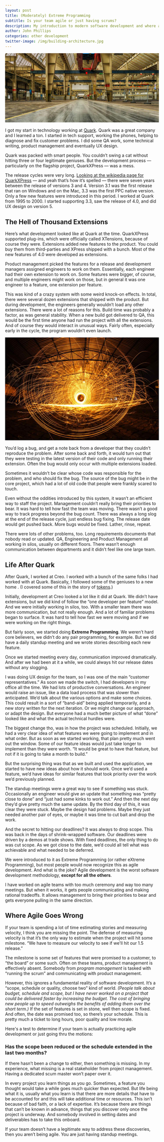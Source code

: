 ```yaml
---
layout: post
title: (Moderately) Extreme Programming
subtitle: Is your team agile or just having scrums?
description: My introduction to modern software development and where agile goes wrong.
author: John Phillips
categories: other development 
twitter-image: /img/building-architecture.jpg
---
```


<div>
<img src="/img/building-architecture.jpg" class="full-width" alt="">
</div>

I got my start in technology working at [Quark][quark]. Quark was a great company and I learned a ton. I started in tech support, working the phones, helping  to diagnose and fix customer problems. I did some QA work, some technical writing, product management and eventually UX design.

Quark was packed with smart people. You couldn’t swing a cat without hitting three or four legitimate geniuses. But the development process — particularly on the flagship project, QuarkXPress — was a mess. 

The release cycles were very long. [Looking at the wikipedia page for QuarkXPress][wiki] — and yeah that’s how it’s spelled — there were seven years between the release of versions 3 and 4. Version 3.1 was the first release that ran on Windows and on the Mac, 3.3 was the first PPC native version. <a name="jump"></a>Only a few new features were introduced in this period. I worked at Quark from 1995 to 2000. I started supporting  3.3, saw the release of 4.0, and did UX design on version 5.

## The Hell of Thousand Extensions

Here’s what development looked like at Quark at the time. QuarkXPress supported plug-ins, which were officially called XTensions, because of course they were. Extensions added new features to the product. You could buy them from third-parties and XPress shipped with a bunch. Most of the new features of 4.0 were developed as extensions.

Product management picked the features for a release and development managers assigned engineers to work on them. Essentially, each engineer had their own extension to work on. Some features were bigger, of course, and multiple engineers might work on those, but in general it was one engineer to a feature, one extension per feature.

This was kind of a crazy system with some weird knock-on effects. In total, there were several dozen extensions that shipped with the product. But during development, the engineers generally wouldn’t load any other extensions. There were a lot of reasons for this. Build time was probably a factor, as was general stability. When a new build got delivered to QA, this would be the first time anyone had run the project with all the extensions. And of course they would interact in unusual ways. Fairly often, especially early in the cycle, the program wouldn’t even launch.

<div>
<img src="/img/spark-spiral.jpg" class="full-width" alt="">
</div>

You’d log a bug, and get a note back from a developer that they couldn’t reproduce the problem. After some back and forth, it would turn out that they were testing in the latest version of their code and only running their extension. Often the bug would only occur with multiple extensions loaded.

Sometimes it wouldn’t be clear whose code was responsible for the problem, and who should fix the bug. The source of the bug might be in the core project, which had a lot of old code that people were frankly scared to touch.

Even without the oddities introduced by this system, it wasn’t an efficient way to staff the project. Management couldn’t really bring their priorities to bear. It was hard to tell how fast the team was moving. There wasn’t a good way to track progress beyond the bug count. There was always a long slog at the end of the release cycle, just endless bug fixing. The release date would get pushed back. More bugs would be fixed. Lather, rinse, repeat.

There were lots of other problems, too. Long requirements documents that nobody read or updated. QA, Engineering and Product Management all working in silos, usually on different floors. There wasn’t enough communication between departments and it didn’t feel like one large team.

## Life After Quark

After Quark, I worked at Creo. I worked with a bunch of the same folks I had worked with at Quark. Basically, I followed some of the geniuses to a new home . (I covered some of this in the story of [tokens][tokens].)

Initially, development at Creo looked a lot like it did at Quark. We didn’t have extensions, but we did kind of follow the “one developer per feature” model. And we were initially working in silos, too. With a smaller team there was more communication, but not really enough. And a lot of familiar problems began to surface. It was hard to tell how fast we were moving and if we were working on the right things.

But fairly soon, we started doing **Extreme Programming**. We weren’t hard core believers, we didn’t do any pair programming, for example. But we did have a daily standup meeting and we wrote stories describing each new feature. 

Once we started meeting every day, communication improved dramatically. And after we had been at it a while, we could always hit our release dates without any slogging.

I was doing UX design for the team, so I was one of the main “customer representatives.” As soon we made the switch, I had developers in my office all the time. We had lots of productive conversations. An engineer would raise an issue, like a data load process that was slower than anticipated. We’d talk about the various options and make some choices. This could result in a sort of “band-aid” being applied temporarily, and a new story written for the next iteration. Or we might change our approach, or adapt the design. But everyone had a much better picture of what “done” looked like and what the actual technical hurdles were.

The biggest change tho, was in how the project was scheduled. Initially, we had a very clear idea of what features we were going to implement and in what order. But as soon as we started working, that plan pretty much went out the window. Some of our feature ideas would just take longer to implement than they were worth. “It would be great to have that feature, but not if it is going to take a month to build.” 

But the surprising thing was that as we built and used the application, we started to have new ideas about how it should work. Once we’d used a feature, we’d have ideas for similar features that took priority over the work we’d previously planned.

The standup meetings were a great way to see if something was stuck. Occasionally an engineer would give an update that something was “pretty close to done” and “just had some kinks to work out.” And then the next day they’d give pretty much the same update. By the third day of this, it was clear they were stuck. Maybe the design had problems. Maybe they just needed another pair of eyes, or maybe it was time to cut bait and drop the work.

And the secret to hitting our deadlines? It was always to drop scope. This was back in the days of shrink-wrapped software. Our deadlines were driven by a demos at trade shows. With fixed deadlines, the only thing to do was cut scope. As we got close to the date, we’d could all tell what was achievable and what needed to be deferred.

We were introduced to it as Extreme Programming (or rather eXtreme Programming), but most people would now recognize this as agile development. And what is the joke? Agile development is the worst software development methodology, **except for all the others**. 

I have worked on agile teams with too much ceremony and way too many meetings. But when it works, it gets people communicating and making rational tradeoffs. It allows management to bring their priorities to bear and gets everyone pulling in the same direction. 

## Where Agile Goes Wrong

If your team is spending a lot of time estimating stories and measuring velocity, I think you are missing the point. The defense of measuring velocity is that it’s the only way to estimate when the project will hit some milestone. “We have to measure our velocity to see if we'll hit our 1.5 release.”

The milestone is some set of features that were promised to a customer, to “the board” or some such. Often on these teams, product management is effectively absent. Somebody from *program management* is
 tasked with “running the scrum” and communicating with product management.  

However, this ignores a fundamental reality of software development. It’s a “scope, schedule or quality, choose two” kind of world. *(People talk about budget, schedule and scope, but I have never worked on a project that could be delivered faster by increasing the budget. The cost of bringing new people up to speed outweighs the benefits of adding them over the short term.)* If the set of features is set in stone, well then scope is fixed. And often, the date was promised too, so there’s your schedule. This is pretty much a ticket to long hours, poor quality and low morale.

Here's a test to determine if your team is actually practicing agile development or just going thru the motions:

### Has the scope been reduced or the schedule extended in the last two months?

If there hasn’t been a change to either, then something is missing. In my experience, what missing is a real stakeholder from project management. Having a dedicated scum master won’t paper over it.

In every project you learn things as you go. Sometimes, a feature you thought would take a while goes much quicker than expected. But life being what it is, usually what you learn is that there are more details that have to be accounted for and this will take additional time or resources. This isn’t because of bad faith, or a lack of expertise. It’s because there are things that can’t be known in advance, things that you discover only once the project is underway. And somebody involved in setting dates and deliverables has to take this onboard.

If your team doesn’t have a legitimate way to address these discoveries, then you aren’t being agile. You are just having standup meetings.


[quark]: http://www.quark.com/
[wiki]: https://en.wikipedia.org/wiki/QuarkXPress#Version_history
[tokens]: /ux-design/tokens/